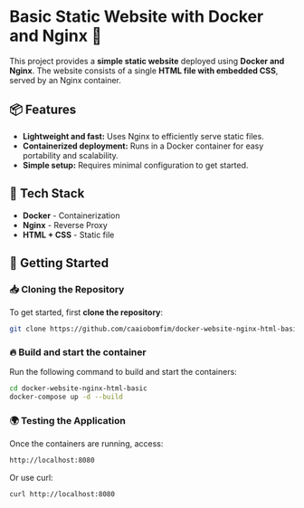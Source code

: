 # Basic Static Website with Docker and Nginx 🚀

This project provides a **simple static website** deployed using **Docker and Nginx**. The website consists of a single **HTML file with embedded CSS**, served by an Nginx container.

## 📦 Features
- **Lightweight and fast:** Uses Nginx to efficiently serve static files.
- **Containerized deployment:** Runs in a Docker container for easy portability and scalability.
- **Simple setup:** Requires minimal configuration to get started.

## 🔧 Tech Stack
- **Docker** - Containerization
- **Nginx** - Reverse Proxy
- **HTML + CSS** - Static file

## 🚀 Getting Started

### 📥 **Cloning the Repository**
To get started, first **clone the repository**:

```sh
git clone https://github.com/caaiobomfim/docker-website-nginx-html-basic.git
```

### 🔥 Build and start the container
Run the following command to build and start the containers:

```sh
cd docker-website-nginx-html-basic
docker-compose up -d --build
```

### 🌍 Testing the Application
Once the containers are running, access:

```sh
http://localhost:8080
```

Or use curl:

```sh
curl http://localhost:8080
```